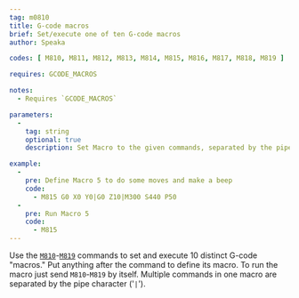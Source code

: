 ```yaml
---
tag: m0810
title: G-code macros
brief: Set/execute one of ten G-code macros
author: Speaka

codes: [ M810, M811, M812, M813, M814, M815, M816, M817, M818, M819 ]

requires: GCODE_MACROS

notes:
  - Requires `GCODE_MACROS`

parameters:
  -
    tag: string
    optional: true
    description: Set Macro to the given commands, separated by the pipe character.

example:
  -
    pre: Define Macro 5 to do some moves and make a beep
    code:
      - M815 G0 X0 Y0|G0 Z10|M300 S440 P50
  -
    pre: Run Macro 5
    code:
      - M815
---
```


Use the [`M810`](/docs/gcode/M810-M819.html)-[`M819`](/docs/gcode/M810-M819.html) commands to set and execute 10 distinct G-code "macros." Put anything after the command to define its macro. To run the macro just send `M810`-`M819` by itself. Multiple commands in one macro are separated by the pipe character ('`|`').

